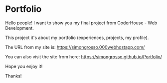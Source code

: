 # Portfolio

Hello people! I want to show you my final project from CoderHouse - Web Development.

This project it's about my portfolio (experiences, projects, my profile). 


The URL from my site is: https://simongrosso.000webhostapp.com/

You can also visit the site from here: https://simongrosso.github.io/Portfolio/

Hope you enjoy it!

Thanks!
